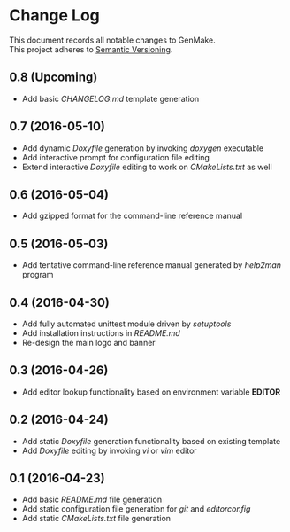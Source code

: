 # Change Log
This document records all notable changes to GenMake.  
This project adheres to [Semantic Versioning](http://semver.org/).

## 0.8 (Upcoming)
* Add basic *CHANGELOG.md* template generation
## 0.7 (2016-05-10)
* Add dynamic *Doxyfile* generation by invoking *doxygen* executable
* Add interactive prompt for configuration file editing
* Extend interactive *Doxyfile* editing to work on *CMakeLists.txt* as well
## 0.6 (2016-05-04)
* Add gzipped format for the command-line reference manual
## 0.5 (2016-05-03)
* Add tentative command-line reference manual generated by *help2man* program
## 0.4 (2016-04-30)
* Add fully automated unittest module driven by *setuptools*
* Add installation instructions in *README.md*
* Re-design the main logo and banner
## 0.3 (2016-04-26)
* Add editor lookup functionality based on environment variable **EDITOR**
## 0.2 (2016-04-24)
* Add static *Doxyfile* generation functionality based on existing template
* Add *Doxyfile* editing by invoking *vi* or *vim* editor
## 0.1 (2016-04-23)
* Add basic *README.md* file generation
* Add static configuration file generation for *git* and *editorconfig*
* Add static *CMakeLists.txt* file generation
